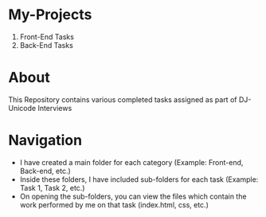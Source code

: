 # My-Projects
1. Front-End Tasks
2. Back-End Tasks
# About
This Repository contains various completed tasks assigned as part of DJ-Unicode Interviews
# Navigation
- I have created a main folder for each category (Example: Front-end, Back-end, etc.)
- Inside these folders, I have included sub-folders for each task (Example: Task 1, Task 2, etc.)
- On opening the sub-folders, you can view the files which contain the work performed by me on that task (index.html, css, etc.) 

